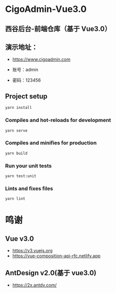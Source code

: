 # CigoAdmin-Vue3.0

## 西谷后台-前端仓库（基于 Vue3.0）

## 演示地址：

- https://www.cigoadmin.com

- 账号：admin

- 密码：123456

## Project setup

```
yarn install
```

### Compiles and hot-reloads for development

```
yarn serve
```

### Compiles and minifies for production

```
yarn build
```

### Run your unit tests

```
yarn test:unit
```

### Lints and fixes files

```
yarn lint
```

# 鸣谢

## Vue v3.0

- https://v3.vuejs.org
- https://vue-composition-api-rfc.netlify.app

## AntDesign v2.0(基于 vue3.0)

- https://2x.antdv.com/
